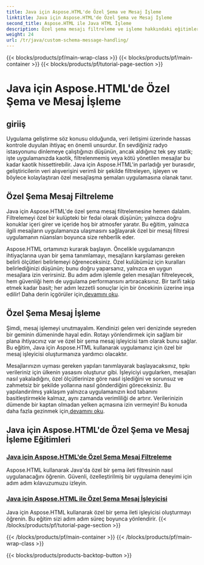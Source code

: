 ```yaml
---
title: Java için Aspose.HTML'de Özel Şema ve Mesaj İşleme
linktitle: Java için Aspose.HTML'de Özel Şema ve Mesaj İşleme
second_title: Aspose.HTML ile Java HTML İşleme
description: Özel şema mesajı filtreleme ve işleme hakkındaki eğitimlerle Java için Aspose.HTML'de nasıl ustalaşacağınızı keşfedin. Kişiye özel uygulamalar oluşturmaya başlayın.
weight: 24
url: /tr/java/custom-schema-message-handling/
---
```


{{< blocks/products/pf/main-wrap-class >}}
{{< blocks/products/pf/main-container >}}
{{< blocks/products/pf/tutorial-page-section >}}

# Java için Aspose.HTML'de Özel Şema ve Mesaj İşleme

## giriiş

Uygulama geliştirme söz konusu olduğunda, veri iletişimi üzerinde hassas kontrole duyulan ihtiyaç en önemli unsurdur. En sevdiğiniz radyo istasyonunu dinlemeye çalıştığınızı düşünün, ancak aldığınız tek şey statik; işte uygulamanızda kaotik, filtrelenmemiş veya kötü yönetilen mesajlar bu kadar kaotik hissettirebilir. Java için Aspose.HTML'in parladığı yer burasıdır, geliştiricilerin veri alışverişini verimli bir şekilde filtreleyen, işleyen ve böylece kolaylaştıran özel mesajlaşma şemaları uygulamasına olanak tanır.

## Özel Şema Mesaj Filtreleme

Java için Aspose.HTML'de özel şema mesaj filtrelemesine hemen dalalım. Filtrelemeyi özel bir kulüpteki bir fedai olarak düşünün; yalnızca doğru konuklar içeri girer ve içeride hoş bir atmosfer yaratır. Bu eğitim, yalnızca ilgili mesajların uygulamanıza ulaşmasını sağlayarak özel bir mesaj filtresi uygulamanın nüansları boyunca size rehberlik eder.

 Aspose.HTML ortamınızı kurarak başlayın. Öncelikle uygulamanızın ihtiyaçlarına uyan bir şema tanımlamayı, mesajların karşılaması gereken belirli ölçütleri belirlemeyi öğreneceksiniz. Özel kulübümüz için kuralları belirlediğinizi düşünün; bunu doğru yaparsanız, yalnızca en uygun mesajlara izin verirsiniz. Bu adım adım işlemle gelen mesajları filtreleyecek, hem güvenliği hem de uygulama performansını artıracaksınız. Bir tarifi takip etmek kadar basit; her adım lezzetli sonuçlar için bir öncekinin üzerine inşa edilir! Daha derin içgörüler için,[devamını oku](./custom-schema-message-filter/).

## Özel Şema Mesaj İşleme

Şimdi, mesaj işlemeyi unutmayalım. Kendinizi gelen veri denizinde seyreden bir geminin dümeninde hayal edin. Rotayı yönlendirmek için sağlam bir plana ihtiyacınız var ve özel bir şema mesaj işleyicisi tam olarak bunu sağlar. Bu eğitim, Java için Aspose.HTML kullanarak uygulamanız için özel bir mesaj işleyicisi oluşturmanıza yardımcı olacaktır.

 Mesajlarınızın uyması gereken yapıları tanımlayarak başlayacaksınız, tıpkı verileriniz için ülkenin yasasını oluşturur gibi. İşleyiciyi uygularken, mesajları nasıl yakaladığını, özel ölçütlerinize göre nasıl işlediğini ve sorunsuz ve zahmetsiz bir şekilde yollarına nasıl gönderdiğini göreceksiniz. Bu yapılandırılmış yaklaşım yalnızca uygulamanızın kod tabanını basitleştirmekle kalmaz, aynı zamanda verimliliği de artırır. Verilerinizin dümende bir kaptan olmadan yelken açmasına izin vermeyin! Bu konuda daha fazla gezinmek için,[devamını oku](./custom-schema-message-handler/).

## Java için Aspose.HTML'de Özel Şema ve Mesaj İşleme Eğitimleri
### [Java için Aspose.HTML'de Özel Şema Mesaj Filtreleme](./custom-schema-message-filter/)
Aspose.HTML kullanarak Java'da özel bir şema ileti filtresinin nasıl uygulanacağını öğrenin. Güvenli, özelleştirilmiş bir uygulama deneyimi için adım adım kılavuzumuzu izleyin.
### [Java için Aspose.HTML ile Özel Şema Mesaj İşleyicisi](./custom-schema-message-handler/)
Java için Aspose.HTML kullanarak özel bir şema ileti işleyicisi oluşturmayı öğrenin. Bu eğitim sizi adım adım süreç boyunca yönlendirir.
{{< /blocks/products/pf/tutorial-page-section >}}

{{< /blocks/products/pf/main-container >}}
{{< /blocks/products/pf/main-wrap-class >}}

{{< blocks/products/products-backtop-button >}}
